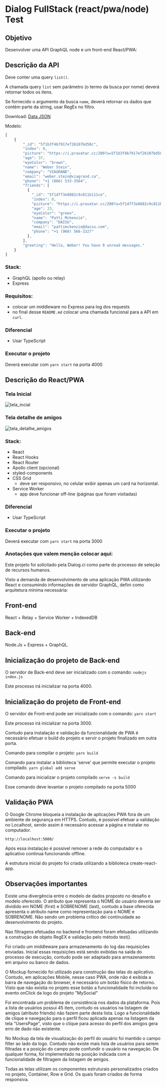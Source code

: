 # Dialog FullStack (react/pwa/node) Test

## Objetivo

Desenvolver uma API GraphQL node e um front-end React/PWA:

## Descrição da API

Deve conter uma query `list()`.

A chamada query `list` sem parâmetro (o termo da busca por nome) deverá retornar todos os itens.

Se fornecido o argumento da busca `name`, deverá retornar os dados que contém parte da string, usar RegEx no filtro.

Download: [Data JSON](db.json)

Modelo:
```javascript
[
    {
        "_id": "5f1b3f4b7917ef26107bd58c",
        "index": 0,
        "picture": "https://i.pravatar.cc/200?u=5f1b3f4b7917ef26107bd58c",
        "age": 37,
        "eyeColor": "brown",
        "name": "Weber Stein",
        "company": "VIAGRAND",
        "email": "weber.stein@viagrand.ca",
        "phone": "+1 (866) 533-3564",
        "friends": [
          {
            "_id": "5f1d7f3e8882c9c811b111ce",
            "index": 0,
            "picture": "https://i.pravatar.cc/200?u=5f1d7f3e8882c9c811b111ce",
            "age": 23,
            "eyeColor": "green",
            "name": "Patti Mckenzie",
            "company": "DAISU",
            "email": "pattimckenzie@daisu.com",
            "phone": "+1 (960) 566-3327"
          },
        ],
        "greeting": "Hello, Weber! You have 9 unread messages."
    }
]
```

### Stack:
- GraphQL (apollo ou relay)
- Express

### Requisitos:
- colocar um middleware no Express para log dos requests
- no final desse `README.md` colocar uma chamada funcional para a API em `curl`.

### Diferencial

- Usar TypeScript

### Executar o projeto

Deverá executar com `yarn start` na porta 4000


## Descrição do React/PWA

### Tela Inicial
![tela_incial](./docs/browser02.png)

### Tela detalhe de amigos
![tela_detalhe_amigos](./docs/browser03.png)


### Stack:
- React
- React Hooks
- React Router
- Apollo client (opcional)
- styled-components
- CSS Grid
  - deve ser responsivo, no celular exibir apenas um card na horizontal.
- Service Worker
  - app deve funcionar off-line (páginas que foram visitadas)

### Diferencial

- Usar TypeScript

### Executar o projeto

Deverá executar com `yarn start` na porta 3000


### Anotações que valem menção colocar aqui:

Este projeto foi solicitado pela Dialog.ci como parte do processo de seleção de recursos humanos.

Visto a demanda de desenvolvimento de uma aplicação PWA utilizando React e consumindo informações de servidor GraphQL, defini como arquitetura mínima necessária:

## Front-end
React + Relay + Service Worker + IndexedDB

## Back-end
Node.Js + Express + GraphQL.

## Inicialização do projeto de Back-end
O servidor de Back-end deve ser inicializado com o comando:
`nodejs index.js`

Este processo irá inicializar na porta 4000.

## Inicialização do projeto de Front-end
O servidor de Front-end pode ser inicializado com o comando:
`yarn start`

Este processo irá inicializar na porta 3000.

Contudo para instalação e validação da funcionalidade de PWA é necessário efetuar o build do projeto e servir o projeto finalizado em outra porta.

Comando para compilar o projeto:
`yarn build`

Comando para instalar a biblioteca 'serve' que permite executar o projeto compilado.
`yarn global add serve`

Comando para inicializar o projeto compilado
`serve -s build`

Esse comando deve levantar o projeto compilado na porta 5000

## Validação PWA
O Google Chrome bloqueia a instalação de aplicações PWA fora de um ambiente de segurança em HTTPS. Contudo, é possível efetuar a validação no Localhost, sendo assim é necessário acessar a página e instalar no computador.

`http://localhost:5000/`

Após essa instalação é possível remover a rede do computador e o aplicativo continua funcionando offline.


A estrutura inicial do projeto foi criada utilizando a biblioteca create-react-app.

## Observações importantes

Existe uma divergência entre o modelo de dados proposto no desafio e modelo oferecido. O atributo que representa o NOME do usuário deveria ser dividido em NOME (first) e SOBRENOME (last), contudo a base oferecida apresenta o atributo name como representação para o NOME e SOBRENOME. Não sendo um problema crítico dei continuidade ao desenvolvimento do projeto.

Nas filtragens efetuadas no backend e frontend foram efetuadas utilizando a construção de objeto RegEX e validação pelo método test().

Foi criado um middleware para armazenamento do log das requisições enviadas. Inicial essas requisições está sendo exibidas na saída do processo de execução, contudo pode ser adaptado para armazenamento em arquivo ou banco de dados.

O Mockup fornecido foi utilizado para construção das telas do aplicativo. Contudo, em aplicações Mobile, nesse caso PWA, onde não é exibida a barra de navegação do browser, é necessário um botão físico de retorno. Visto que não existia no projeto esse botão a funcionalidade foi incluída no evento onClick da logo do projeto "MySocial"

Foi encontrada um problema de consistência nos dados da plataforma. Pois a lista de usuários possui 45 item, contudo os usuários na listagem de amigos (atributo friends) não fazem parte desta lista. Logo a funcionalidade de clique e navegação para o perfil ficou aplicada apenas na listagem da tela "UsersPage", visto que o clique para acesso do perfil dos amigos gera erro de dado não existente.

No Mockup da tela de visualização do perfil do usuário foi mantido o campo filter ao lado da logo.  Contudo não existe mais lista de usuários para serem filtradas e a posição do campo pode confundir o usuário na navegação. De qualquer forma, foi implementado na posição indicada com a funcionalidade de filtragem da listagem de amigos.

Todas as telas utilizam os componentes estruturais personalizados criados no projeto, Container, Row e Grid. Os quais foram criados de forma responsiva.




